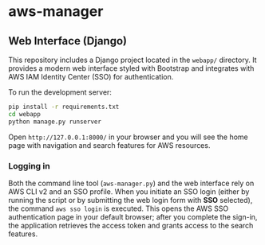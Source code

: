 # aws-manager


## Web Interface (Django)

This repository includes a Django project located in the `webapp/` directory. It
provides a modern web interface styled with Bootstrap and integrates with AWS
IAM Identity Center (SSO) for authentication.

To run the development server:

```bash
pip install -r requirements.txt
cd webapp
python manage.py runserver
```

Open `http://127.0.0.1:8000/` in your browser and you will see the home page
with navigation and search features for AWS resources.

### Logging in

Both the command line tool (`aws-manager.py`) and the web interface rely on AWS
CLI v2 and an SSO profile. When you initiate an SSO login (either by running the
script or by submitting the web login form with **SSO** selected), the command
`aws sso login` is executed. This opens the AWS SSO authentication page in your
default browser; after you complete the sign-in, the application retrieves the
access token and grants access to the search features.
